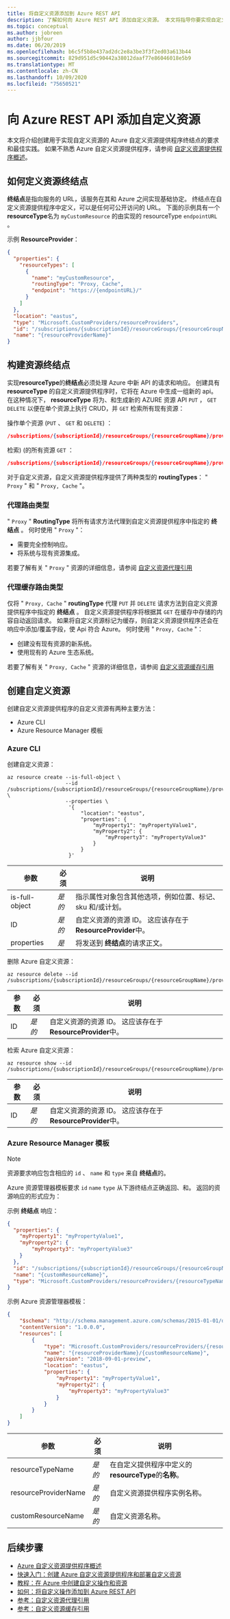 ```yaml
---
title: 将自定义资源添加到 Azure REST API
description: 了解如何向 Azure REST API 添加自定义资源。 本文将指导你要实现自定义资源的终结点的要求和最佳实践。
ms.topic: conceptual
ms.author: jobreen
author: jjbfour
ms.date: 06/20/2019
ms.openlocfilehash: b6c5f5b8e437ad2dc2e8a3be3f3f2ed03a613b44
ms.sourcegitcommit: 829d951d5c90442a38012daaf77e86046018e5b9
ms.translationtype: MT
ms.contentlocale: zh-CN
ms.lasthandoff: 10/09/2020
ms.locfileid: "75650521"
---
```

# <a name="adding-custom-resources-to-azure-rest-api"></a>向 Azure REST API 添加自定义资源

本文将介绍创建用于实现自定义资源的 Azure 自定义资源提供程序终结点的要求和最佳实践。 如果不熟悉 Azure 自定义资源提供程序，请参阅 [自定义资源提供程序概述](overview.md)。

## <a name="how-to-define-a-resource-endpoint"></a>如何定义资源终结点

**终结点**是指向服务的 URL，该服务在其和 Azure 之间实现基础协定。 终结点在自定义资源提供程序中定义，可以是任何可公开访问的 URL。 下面的示例具有一个**resourceType**名为 `myCustomResource` 的由实现的 resourceType `endpointURL` 。

示例 **ResourceProvider**：

```JSON
{
  "properties": {
    "resourceTypes": [
      {
        "name": "myCustomResource",
        "routingType": "Proxy, Cache",
        "endpoint": "https://{endpointURL}/"
      }
    ]
  },
  "location": "eastus",
  "type": "Microsoft.CustomProviders/resourceProviders",
  "id": "/subscriptions/{subscriptionId}/resourceGroups/{resourceGroupName}/providers/Microsoft.CustomProviders/resourceProviders/{resourceProviderName}",
  "name": "{resourceProviderName}"
}
```

## <a name="building-a-resource-endpoint"></a>构建资源终结点

实现**resourceType**的**终结点**必须处理 Azure 中新 API 的请求和响应。 创建具有 **resourceType** 的自定义资源提供程序时，它将在 Azure 中生成一组新的 api。 在这种情况下， **resourceType** 将为、和生成新的 AZURE 资源 API `PUT` ， `GET` `DELETE` 以便在单个资源上执行 CRUD，并 `GET` 检索所有现有资源：

操作单个资源 (`PUT` 、 `GET` 和 `DELETE`) ：

``` JSON
/subscriptions/{subscriptionId}/resourceGroups/{resourceGroupName}/providers/Microsoft.CustomProviders/resourceProviders/{resourceProviderName}/myCustomResource/{myCustomResourceName}
```

检索)  (的所有资源 `GET` ：

``` JSON
/subscriptions/{subscriptionId}/resourceGroups/{resourceGroupName}/providers/Microsoft.CustomProviders/resourceProviders/{resourceProviderName}/myCustomResource
```

对于自定义资源，自定义资源提供程序提供了两种类型的 **routingTypes**： " `Proxy` " 和 " `Proxy, Cache` "。

### <a name="proxy-routing-type"></a>代理路由类型

" `Proxy` " **RoutingType** 将所有请求方法代理到自定义资源提供程序中指定的 **终结点** 。 何时使用 " `Proxy` "：

- 需要完全控制响应。
- 将系统与现有资源集成。

若要了解有关 " `Proxy` " 资源的详细信息，请参阅 [自定义资源代理引用](proxy-resource-endpoint-reference.md)

### <a name="proxy-cache-routing-type"></a>代理缓存路由类型

仅将 " `Proxy, Cache` " **routingType** 代理 `PUT` 并 `DELETE` 请求方法到自定义资源提供程序中指定的 **终结点** 。 自定义资源提供程序将根据其 `GET` 在缓存中存储的内容自动返回请求。 如果将自定义资源标记为缓存，则自定义资源提供程序还会在响应中添加/覆盖字段，使 Api 符合 Azure。 何时使用 " `Proxy, Cache` "：

- 创建没有现有资源的新系统。
- 使用现有的 Azure 生态系统。

若要了解有关 " `Proxy, Cache` " 资源的详细信息，请参阅 [自定义资源缓存引用](proxy-cache-resource-endpoint-reference.md)

## <a name="creating-a-custom-resource"></a>创建自定义资源

创建自定义资源提供程序的自定义资源有两种主要方法：

- Azure CLI
- Azure Resource Manager 模板

### <a name="azure-cli"></a>Azure CLI

创建自定义资源：

```azurecli-interactive
az resource create --is-full-object \
                   --id /subscriptions/{subscriptionId}/resourceGroups/{resourceGroupName}/providers/Microsoft.CustomProviders/resourceProviders/{resourceProviderName}/{resourceTypeName}/{customResourceName} \
                   --properties \
                    '{
                        "location": "eastus",
                        "properties": {
                            "myProperty1": "myPropertyValue1",
                            "myProperty2": {
                                "myProperty3": "myPropertyValue3"
                            }
                        }
                    }'
```

参数 | 必须 | 说明
---|---|---
is-full-object | *是的* | 指示属性对象包含其他选项，例如位置、标记、sku 和/或计划。
ID | *是的* | 自定义资源的资源 ID。 这应该存在于**ResourceProvider**中。
properties | *是* | 将发送到 **终结点**的请求正文。

删除 Azure 自定义资源：

```azurecli-interactive
az resource delete --id /subscriptions/{subscriptionId}/resourceGroups/{resourceGroupName}/providers/Microsoft.CustomProviders/resourceProviders/{resourceProviderName}/{resourceTypeName}/{customResourceName}
```

参数 | 必须 | 说明
---|---|---
ID | *是的* | 自定义资源的资源 ID。 这应该存在于 **ResourceProvider**中。

检索 Azure 自定义资源：

```azurecli-interactive
az resource show --id /subscriptions/{subscriptionId}/resourceGroups/{resourceGroupName}/providers/Microsoft.CustomProviders/resourceProviders/{resourceProviderName}/{resourceTypeName}/{customResourceName}
```

参数 | 必须 | 说明
---|---|---
ID | *是的* | 自定义资源的资源 ID。 这应该存在于**ResourceProvider**中。

### <a name="azure-resource-manager-template"></a>Azure Resource Manager 模板

> [!NOTE]
> 资源要求响应包含相应的 `id` 、 `name` 和 `type` 来自 **终结点**的。

Azure 资源管理器模板要求 `id` `name` `type` 从下游终结点正确返回、和。 返回的资源响应的形式应为：

示例 **终结点** 响应：

``` JSON
{
  "properties": {
    "myProperty1": "myPropertyValue1",
    "myProperty2": {
        "myProperty3": "myPropertyValue3"
    }
  },
  "id": "/subscriptions/{subscriptionId}/resourceGroups/{resourceGroupName}/providers/Microsoft.CustomProviders/resourceProviders/{customResourceName}",
  "name": "{customResourceName}",
  "type": "Microsoft.CustomProviders/resourceProviders/{resourceTypeName}"
}
```

示例 Azure 资源管理器模板：

```JSON
{
    "$schema": "http://schema.management.azure.com/schemas/2015-01-01/deploymentTemplate.json#",
    "contentVersion": "1.0.0.0",
    "resources": [
        {
            "type": "Microsoft.CustomProviders/resourceProviders/{resourceTypeName}",
            "name": "{resourceProviderName}/{customResourceName}",
            "apiVersion": "2018-09-01-preview",
            "location": "eastus",
            "properties": {
                "myProperty1": "myPropertyValue1",
                "myProperty2": {
                    "myProperty3": "myPropertyValue3"
                }
            }
        }
    ]
}
```

参数 | 必须 | 说明
---|---|---
resourceTypeName | *是的* | 在自定义提供程序中定义的**resourceType**的**名称**。
resourceProviderName | *是的* | 自定义资源提供程序实例名称。
customResourceName | *是的* | 自定义资源名称。

## <a name="next-steps"></a>后续步骤

- [Azure 自定义资源提供程序概述](overview.md)
- [快速入门：创建 Azure 自定义资源提供程序和部署自定义资源](./create-custom-provider.md)
- [教程：在 Azure 中创建自定义操作和资源](./tutorial-get-started-with-custom-providers.md)
- [如何：将自定义操作添加到 Azure REST API](./custom-providers-action-endpoint-how-to.md)
- [参考：自定义资源代理引用](proxy-resource-endpoint-reference.md)
- [参考：自定义资源缓存引用](proxy-cache-resource-endpoint-reference.md)
